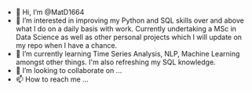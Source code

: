 - 👋 Hi, I’m @MatD1664
- 👀 I’m interested in improving my Python and SQL skills over and above what I do on a daily basis with work.  Currently undertaking a MSc in Data Science as well as other personal projects which I will update on my repo when I have a chance.
- 🌱 I’m currently learning Time Series Analysis, NLP, Machine Learning amongst other things.  I'm also refreshing my SQL knowledge.
- 💞️ I’m looking to collaborate on ...
- 📫 How to reach me ...

<!---
MatD1664/MatD1664 is a ✨ special ✨ repository because its `README.md` (this file) appears on your GitHub profile.
You can click the Preview link to take a look at your changes.
--->
